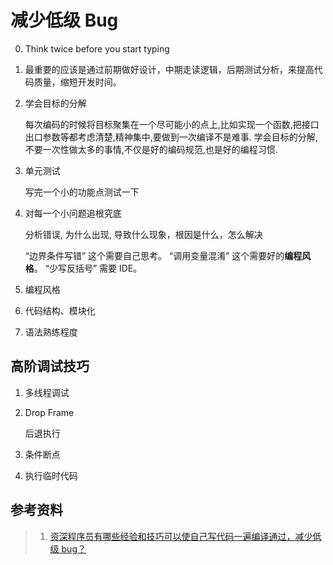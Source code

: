 # 减少低级 Bug

0. Think twice before you start typing

1. 最重要的应该是通过前期做好设计，中期走读逻辑，后期测试分析，来提高代码质量，缩短开发时间。

2. 学会目标的分解

    每次编码的时候将目标聚集在一个尽可能小的点上,比如实现一个函数,把接口出口参数等都考虑清楚,精神集中,要做到一次编译不是难事.
    学会目标的分解,不要一次性做太多的事情,不仅是好的编码规范,也是好的编程习惯.

3. 单元测试

    写完一个小的功能点测试一下

4. 对每一个小问题追根究底

    分析错误, 为什么出现, 导致什么现象，根因是什么，怎么解决

    “边界条件写错” 这个需要自己思考。
    “调用变量混淆” 这个需要好的**编程风格**。
    “少写反括号” 需要 IDE。

5. 编程风格
6. 代码结构、模块化
7. 语法熟练程度

## 高阶调试技巧

1. 多线程调试
2. Drop Frame

    后退执行

3. 条件断点
4. 执行临时代码

## 参考资料

> 1. [资深程序员有哪些经验和技巧可以使自己写代码一遍编译通过，减少低级 bug？](https://www.zhihu.com/question/27567688)
